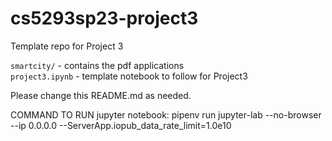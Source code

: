 # cs5293sp23-project3
Template repo for Project 3

`smartcity/`  - contains the pdf applications \
`project3.ipynb` - template notebook to follow for Project3

Please change this README.md as needed.

COMMAND TO RUN jupyter notebook:
pipenv run jupyter-lab --no-browser --ip 0.0.0.0 --ServerApp.iopub\_data\_rate\_limit=1.0e10
